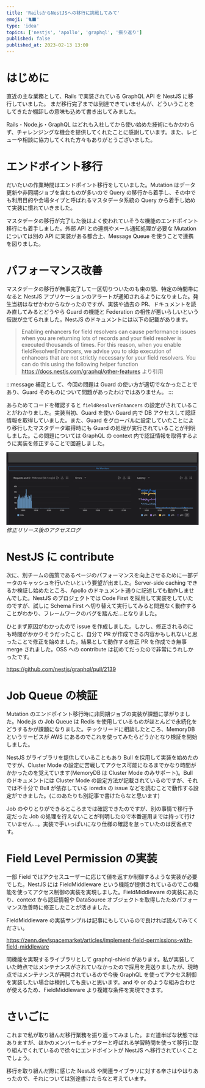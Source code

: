 ```yaml
---
title: 'RailsからNestJSへの移行に挑戦してみて'
emoji: '🐈‍⬛'
type: 'idea'
topics: ['nestjs', 'apollo', 'graphql', '振り返り']
published: false
published_at: 2023-02-13 13:00
---
```


# はじめに

直近の主な業務として、Rails で実装されている GraphQL API を NestJS に移行していました。
まだ移行完了までは到達できていませんが、どういうことをしてきたか棚卸しの意味も込めて書き出してみました。

Rails・Node.js・GraphQL はどれも入社してから使い始めた技術にもかかわらず、チャレンジングな機会を提供してくれたことに感謝しています。また、レビューや相談に協力してくれた方々もありがとうございました。

# エンドポイント移行

だいたいの作業時間はエンドポイント移行をしていました。Mutation はデータ更新や非同期ジョブを含むものが多いので Query の移行から着手し、その中でも利用目的や会場タイプと呼ばれるマスタデータ系統の Query から着手し始めて実装に慣れていきました。

マスタデータの移行が完了した後はよく使われていそうな機能のエンドポイント移行にも着手しました。外部 API との連携やメール通知処理が必要な Mutation については別の API に実装がある都合上、Message Queue を使うことで連携を図りました。

# パフォーマンス改善

マスタデータの移行が無事完了して一区切りついたのも束の間、特定の時間帯になると NestJS アプリケーションのアラートが通知されるようになりました。発生当初はなぜかわからなかったのですが、実装や過去の PR、ドキュメントを読み直してみるとどうやら Guard の機能と Federation の相性が悪いらしいという仮説が立てられました。NestJS のドキュメントには以下の記載があります。

> Enabling enhancers for field resolvers can cause performance issues when you are returning lots of records and your field resolver is executed thousands of times. For this reason, when you enable fieldResolverEnhancers, we advise you to skip execution of enhancers that are not strictly necessary for your field resolvers. You can do this using the following helper function
> https://docs.nestjs.com/graphql/other-features より引用

:::message
補足として、今回の問題は Guard の使い方が適切でなかったことであり、Guard そのものについて問題があったわけではありません。
:::

あらためてコードを確認すると `fieldResolverEnhancers` の設定がされていることがわかりました。実装当初、Guard を使い Guard 内で DB アクセスして認証情報を取得していました。また、Guard をグローバルに設定していたことにより移行したマスタデータ取得時にも Guard の処理が実行されていることが判明しました。この問題については GraphQL の context 内で認証情報を取得するように実装を修正することで回避しました。

![](/images/migrate-rails-to-nestjs/performance_log.png)
_修正リリース後のアクセスログ_

# NestJS に contribute

次に、別チームの施策であるページのパフォーマンスを向上させるために一部データのキャッシュを行いたいという要望が出ました。Server-side caching できるか検証し始めたところ、Apollo のドキュメント通りに記述しても動作しませんでした。NestJS のプロジェクトでは Code First を採用して実装をしていたのですが、試しに Schema First へ切り替えて実行してみると問題なく動作することがわかり、フレームワークのバグを踏んだ...となりました。

ひとまず原因がわかったので issue を作成しました。しかし、修正されるのにも時間がかかりそうだったこと、自分で PR が作成できる内容かもしれないと思ったことで修正を始めました。結果として動作する修正 PR を作成でき無事 merge されました。OSS への contribute は初めてだったので非常にうれしかったです。

https://github.com/nestjs/graphql/pull/2139

# Job Queue の検証

Mutation のエンドポイント移行時に非同期ジョブの実装が課題に挙がりました。Node.js の Job Queue は Redis を使用しているものがほとんどで永続化をどうするかが課題になりました。テックリードに相談したところ、MemoryDB というサービスが AWS にあるのでこれを使ってみたらどうかとなり検証を開始しました。

NestJS がライブラリを提供していることもあり Bull を採用して実装を始めたのですが、Cluster Mode の設定に苦戦してアクセス可能になるまでかなり時間がかかったのを覚えています(MemoryDB は Cluster Mode のみサポート)。Bull のドキュメントには Cluster Mode の設定方法が記載されているのですが、それでは不十分で Bull が依存している ioredis の issue などを読むことで動作する設定ができました。(このあたりも別記事で書けたらなと思います)

Job のやりとりができるところまでは確認できたのですが、別の事情で移行予定だった Job の処理を行えないことが判明したので本番運用までは持って行けていません...。実装で手いっぱいになり仕様の確認を怠っていたのは反省点です。

# Field Level Permission の実装

一部 Field ではアクセスユーザーに応じて値を返すか制御するような実装が必要でした。NestJS には FieldMiddleware という機能が提供されているのでこの機能を使ってアクセス制御の実装を実現しました。FieldMiddleware の実装にあたり、context から認証情報や DataSource オブジェクトを取得したためパフォーマンス改善時に修正したことが活きました。

FieldMiddleware の実装サンプルは記事にもしているので良ければ読んでみてください。

https://zenn.dev/spacemarket/articles/implement-field-permissions-with-field-middleware

同機能を実現するライブラリとして graphql-shield があります。私が実装していた時点ではメンテナンスがされていなかったので採用を見送りましたが、現時点ではメンテナンスが再開されているので今後 GraphQL を使ってアクセス制御を実装したい場合は検討しても良いと思います。and や or のような組み合わせが使えるため、FieldMiddleware より複雑な条件を実現できます。

# さいごに

これまで私が取り組んだ移行業務を振り返ってみました。まだ道半ばな状態ではありますが、ほかのメンバーもチャプターと呼ばれる学習時間を使って移行に取り組んでくれているので徐々にエンドポイントが NestJS へ移行されていくことでしょう。

移行を取り組んだ際に感じた NestJS や関連ライブラリに対する辛さはやはりあったので、それについては別途書けたらなと考えています。
